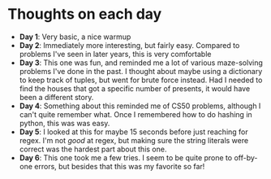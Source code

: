 # Thoughts on each day

- **Day 1**: Very basic, a nice warmup
- **Day 2**: Immediately more interesting, but fairly easy. Compared to problems I've seen in later years, this is very comfortable
- **Day 3**: This one was fun, and reminded me a lot of various maze-solving problems I've done in the past. I thought about maybe using a dictionary to keep track of tuples, but went for brute force instead. Had I needed to find the houses that got a specific number of presents, it would have been a different story.
- **Day 4**: Something about this reminded me of CS50 problems, although I can't quite remember what. Once I remembered how to do hashing in python, this was was easy.
- **Day 5**: I looked at this for maybe 15 seconds before just reaching for regex. I'm not _good_ at regex, but making sure the string literals were correct was the hardest part about this one.
- **Day 6**: This one took me a few tries. I seem to be quite prone to off-by-one errors, but besides that this was my favorite so far!
